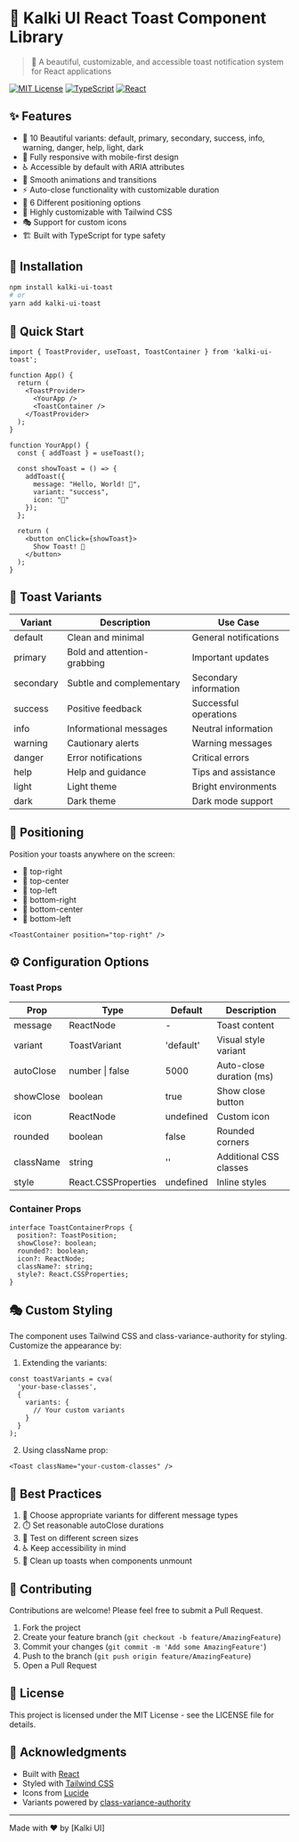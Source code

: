 # 🎯 Kalki UI React Toast Component Library
> 🌟 A beautiful, customizable, and accessible toast notification system for React applications

[![MIT License](https://img.shields.io/badge/License-MIT-green.svg)](https://choosealicense.com/licenses/mit/)
[![TypeScript](https://img.shields.io/badge/TypeScript-007ACC?logo=typescript&logoColor=white)](https://www.typescriptlang.org/)
[![React](https://img.shields.io/badge/React-20232A?logo=react&logoColor=61DAFB)](https://reactjs.org/)

## ✨ Features

- 🎨 10 Beautiful variants: default, primary, secondary, success, info, warning, danger, help, light, dark
- 📱 Fully responsive with mobile-first design
- ♿ Accessible by default with ARIA attributes
- 🔄 Smooth animations and transitions
- ⚡ Auto-close functionality with customizable duration
- 🎯 6 Different positioning options
- 🔧 Highly customizable with Tailwind CSS
- 🎭 Support for custom icons
- 🏗️ Built with TypeScript for type safety

## 🚀 Installation

```bash
npm install kalki-ui-toast
# or
yarn add kalki-ui-toast
```

## 🎯 Quick Start

```tsx
import { ToastProvider, useToast, ToastContainer } from 'kalki-ui-toast';

function App() {
  return (
    <ToastProvider>
      <YourApp />
      <ToastContainer />
    </ToastProvider>
  );
}

function YourApp() {
  const { addToast } = useToast();

  const showToast = () => {
    addToast({
      message: "Hello, World! 👋",
      variant: "success",
      icon: "🎉"
    });
  };

  return (
    <button onClick={showToast}>
      Show Toast! 🔔
    </button>
  );
}
```

## 🎨 Toast Variants

| Variant    | Description                     | Use Case                        |
|------------|---------------------------------|---------------------------------|
| default    | Clean and minimal               | General notifications           |
| primary    | Bold and attention-grabbing     | Important updates              |
| secondary  | Subtle and complementary        | Secondary information          |
| success    | Positive feedback               | Successful operations          |
| info       | Informational messages          | Neutral information            |
| warning    | Cautionary alerts               | Warning messages               |
| danger     | Error notifications             | Critical errors                |
| help       | Help and guidance               | Tips and assistance            |
| light      | Light theme                     | Bright environments            |
| dark       | Dark theme                      | Dark mode support              |

## 📐 Positioning

Position your toasts anywhere on the screen:
- 📍 top-right
- 📍 top-center
- 📍 top-left
- 📍 bottom-right
- 📍 bottom-center
- 📍 bottom-left

```tsx
<ToastContainer position="top-right" />
```

## ⚙️ Configuration Options

### Toast Props

| Prop       | Type                  | Default     | Description                    |
|------------|----------------------|-------------|--------------------------------|
| message    | ReactNode            | -           | Toast content                  |
| variant    | ToastVariant         | 'default'   | Visual style variant          |
| autoClose  | number \| false      | 5000        | Auto-close duration (ms)      |
| showClose  | boolean              | true        | Show close button             |
| icon       | ReactNode            | undefined   | Custom icon                   |
| rounded    | boolean              | false       | Rounded corners               |
| className  | string               | ''          | Additional CSS classes        |
| style      | React.CSSProperties  | undefined   | Inline styles                 |

### Container Props

```tsx
interface ToastContainerProps {
  position?: ToastPosition;
  showClose?: boolean;
  rounded?: boolean;
  icon?: ReactNode;
  className?: string;
  style?: React.CSSProperties;
}
```

## 🎭 Custom Styling

The component uses Tailwind CSS and class-variance-authority for styling. Customize the appearance by:

1. Extending the variants:
```tsx
const toastVariants = cva(
  'your-base-classes',
  {
    variants: {
      // Your custom variants
    }
  }
);
```

2. Using className prop:
```tsx
<Toast className="your-custom-classes" />
```

## 🎯 Best Practices

1. 🎨 Choose appropriate variants for different message types
2. ⏱️ Set reasonable autoClose durations
3. 📱 Test on different screen sizes
4. ♿ Keep accessibility in mind
5. 🔄 Clean up toasts when components unmount

## 🤝 Contributing

Contributions are welcome! Please feel free to submit a Pull Request.

1. Fork the project
2. Create your feature branch (`git checkout -b feature/AmazingFeature`)
3. Commit your changes (`git commit -m 'Add some AmazingFeature'`)
4. Push to the branch (`git push origin feature/AmazingFeature`)
5. Open a Pull Request

## 📝 License

This project is licensed under the MIT License - see the LICENSE file for details.

## 🙏 Acknowledgments

- Built with [React](https://reactjs.org/)
- Styled with [Tailwind CSS](https://tailwindcss.com/)
- Icons from [Lucide](https://lucide.dev/)
- Variants powered by [class-variance-authority](https://cva.style/)

---

Made with ❤️ by [Kalki UI]